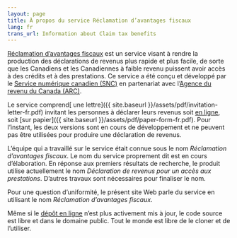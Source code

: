 ```yaml
---
layout: page
title: À propos du service Réclamation d’avantages fiscaux
lang: fr
trans_url: Information about Claim tax benefits
---
```


[Réclamation d’avantages fiscaux](https://claim-tax-benefits.azurewebsites.net/start?lang=fr) est un service visant à rendre la production des déclarations de revenus plus rapide et plus facile, de sorte que les Canadiens et les Canadiennes à faible revenu puissent avoir accès à des crédits et à des prestations. Ce service a été conçu et développé par le [Service numérique canadien (SNC)](https://numerique.canada.ca/) en partenariat avec l’[Agence du revenu du Canada (ARC)](https://www.canada.ca/fr/agence-revenu.html).

Le service comprend[ une lettre]({{ site.baseurl }}/assets/pdf/invitation-letter-fr.pdf) invitant les personnes à déclarer leurs revenus soit [en ligne](https://claim-tax-benefits.azurewebsites.net/start?lang=fr), soit [sur papier]({{ site.baseurl }}/assets/pdf/paper-form-fr.pdf). Pour l’instant, les deux versions sont en cours de développement et ne peuvent pas être utilisées pour produire une déclaration de revenus.

L’équipe qui a travaillé sur le service était connue sous le nom _Réclamation d’avantages fiscaux_. Le nom du service proprement dit est en cours d’élaboration. En réponse aux premiers résultats de recherche, le produit utilise actuellement le nom _Déclaration de revenus pour un accès aux prestations_. D’autres travaux sont nécessaires pour finaliser le nom.

Pour une question d’uniformité, le présent site Web parle du service en utilisant le nom _Réclamation d’avantages fiscaux_.

Même si le [dépôt en ligne](https://github.com/cds-snc/cra-claim-tax-benefits/blob/master/docs/CONTINUING-DEVELOPMENT.md) n’est plus activement mis à jour, le code source est libre et dans le domaine public. Tout le monde est libre de le cloner et de l’utiliser.
